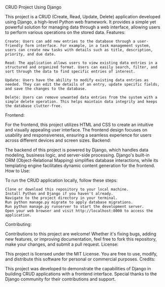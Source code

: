 CRUD Project Using Django

This project is a CRUD (Create, Read, Update, Delete) application developed using Django, a high-level Python web framework. It provides a simple yet powerful solution for managing data through a web interface, allowing users to perform various operations on the stored data.
Features:

    Create: Users can add new entries to the database through a user-friendly form interface. For example, in a task management system, users can create new tasks with details such as title, description, priority, and due date.

    Read: The application allows users to view existing data entries in a structured and organized format. Users can easily search, filter, and sort through the data to find specific entries of interest.

    Update: Users have the ability to modify existing data entries as needed. They can edit the details of an entry, update specific fields, and save the changes to the database.

    Delete: Users can remove unwanted data entries from the system with a simple delete operation. This helps maintain data integrity and keeps the database clutter-free.

Frontend:

For the frontend, this project utilizes HTML and CSS to create an intuitive and visually appealing user interface. The frontend design focuses on usability and responsiveness, ensuring a seamless experience for users across different devices and screen sizes.
Backend:

The backend of this project is powered by Django, which handles data modeling, business logic, and server-side processing. Django's built-in ORM (Object-Relational Mapping) simplifies database interactions, while its templating engine facilitates dynamic content generation for the frontend.
How to Use:

To run the CRUD application locally, follow these steps:

    Clone or download this repository to your local machine.
    Install Python and Django if you haven't already.
    Navigate to the project directory in your terminal.
    Run python manage.py migrate to apply database migrations.
    Run python manage.py runserver to start the development server.
    Open your web browser and visit http://localhost:8000 to access the application.

Contributing:

Contributions to this project are welcome! Whether it's fixing bugs, adding new features, or improving documentation, feel free to fork this repository, make your changes, and submit a pull request.
License:

This project is licensed under the MIT License. You are free to use, modify, and distribute this software for personal or commercial purposes.
Credits:

This project was developed to demonstrate the capabilities of Django in building CRUD applications with a frontend interface. Special thanks to the Django community for their contributions and support.
